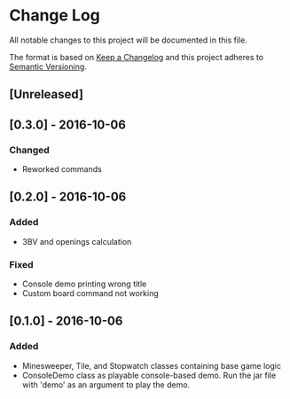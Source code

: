 # Change Log
All notable changes to this project will be documented in this file.

The format is based on [Keep a Changelog](http://keepachangelog.com/)
and this project adheres to [Semantic Versioning](http://semver.org/).

## [Unreleased]

## [0.3.0] - 2016-10-06
### Changed
- Reworked commands

## [0.2.0] - 2016-10-06
### Added
- 3BV and openings calculation

### Fixed
- Console demo printing wrong title
- Custom board command not working

## [0.1.0] - 2016-10-06
### Added
- Minesweeper, Tile, and Stopwatch classes containing base game logic
- ConsoleDemo class as playable console-based demo. Run the jar file with 'demo' as an argument to play the demo.
